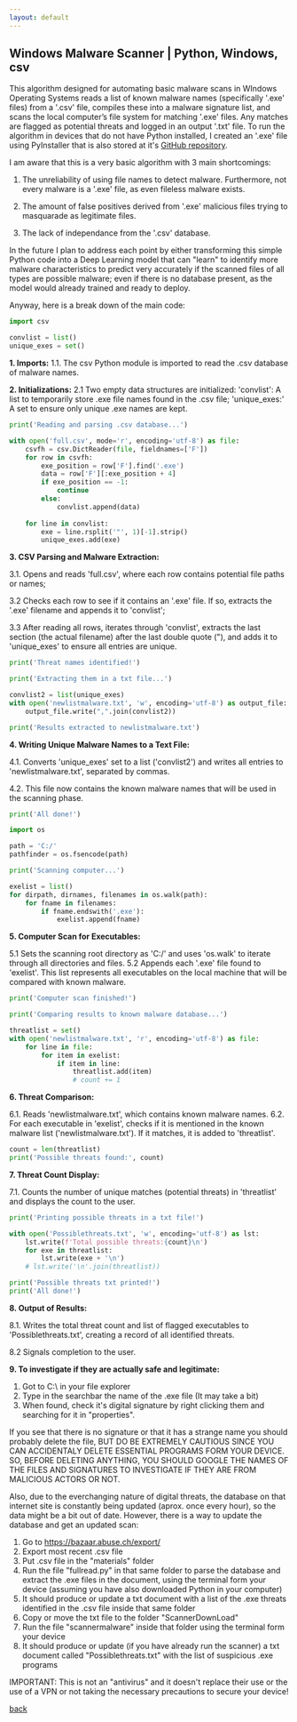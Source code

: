 ```yaml
---
layout: default
---
```


## Windows Malware Scanner | Python, Windows, csv

This algorithm designed for automating basic malware scans in WIndows Operating Systems reads a list of known malware names (specifically '.exe' files) from a '.csv' file, compiles these into a malware signature list, and scans the local computer’s file system for matching '.exe' files. Any matches are flagged as potential threats and logged in an output '.txt' file. To run the algorithm in devices that do not have Python installed, I created an '.exe' file using PyInstaller that is also stored at it's [GitHub repository](https://github.com/Rafael-Santamaria-Ortega/Malware_Detection_Algorithm).

I am aware that this is a very basic algorithm with 3 main shortcomings: 

1. The unreliability of using file names to detect malware. Furthermore, not every malware is a '.exe' file, as even fileless malware exists. 

2. The amount of false positives derived from '.exe' malicious files trying to masquarade as legitimate files.

3. The lack of independance from the '.csv' database.

In the future I plan to address each point by either transforming this simple Python code into a Deep Learning model that can "learn" to identify more malware characteristics to predict very accurately if the scanned files of all types are possible malware; even if there is no database present, as the model would already trained and ready to deploy. 

Anyway, here is a break down of the main code: 



```python
import csv

convlist = list()
unique_exes = set()
```



**1. Imports:** 
1.1. The csv Python module is imported to read the .csv database of malware names. 

**2. Initializations:** 
2.1 Two empty data structures are initialized: 'convlist': A list to temporarily store .exe file names found in the .csv file; 'unique_exes:' A set to ensure only unique .exe names are kept.



```python
print('Reading and parsing .csv database...')

with open('full.csv', mode='r', encoding='utf-8') as file:
    csvfh = csv.DictReader(file, fieldnames=['F'])
    for row in csvfh:
        exe_position = row['F'].find('.exe')
        data = row['F'][:exe_position + 4]
        if exe_position == -1:
            continue
        else:
            convlist.append(data)
    
    for line in convlist:
        exe = line.rsplit('"', 1)[-1].strip()
        unique_exes.add(exe)
```



**3. CSV Parsing and Malware Extraction:** 

3.1. Opens and reads 'full.csv', where each row contains potential file paths or names;

3.2 Checks each row to see if it contains an '.exe' file. If so, extracts the '.exe' filename and appends it to 'convlist';

3.3 After reading all rows, iterates through 'convlist', extracts the last section (the actual filename) after the last double quote ("), and adds it to 'unique_exes' to ensure all entries are unique.



```python
print('Threat names identified!')

print('Extracting them in a txt file...')

convlist2 = list(unique_exes)
with open('newlistmalware.txt', 'w', encoding='utf-8') as output_file:
    output_file.write(",".join(convlist2))

print('Results extracted to newlistmalware.txt')
```



**4. Writing Unique Malware Names to a Text File:**

4.1. Converts 'unique_exes' set to a list ('convlist2') and writes all entries to 'newlistmalware.txt', separated by commas.

4.2. This file now contains the known malware names that will be used in the scanning phase.



```python
print('All done!')

import os

path = 'C:/'
pathfinder = os.fsencode(path)

print('Scanning computer...')

exelist = list()
for dirpath, dirnames, filenames in os.walk(path):
    for fname in filenames:
        if fname.endswith('.exe'):
            exelist.append(fname)
```



**5. Computer Scan for Executables:**

5.1 Sets the scanning root directory as 'C:/' and uses 'os.walk' to iterate through all directories and files.
5.2 Appends each '.exe' file found to 'exelist'. This list represents all executables on the local machine that will be compared with known malware.



```python
print('Computer scan finished!')

print('Comparing results to known malware database...')

threatlist = set()
with open('newlistmalware.txt', 'r', encoding='utf-8') as file:
    for line in file:
        for item in exelist:
            if item in line:
                threatlist.add(item)
                # count += 1
```



**6. Threat Comparison:**

6.1. Reads 'newlistmalware.txt', which contains known malware names.
6.2. For each executable in 'exelist', checks if it is mentioned in the known malware list ('newlistmalware.txt'). If it matches, it is added to 'threatlist'.



```python
count = len(threatlist)
print('Possible threats found:', count)
```



**7. Threat Count Display:**

7.1. Counts the number of unique matches (potential threats) in 'threatlist' and displays the count to the user.



```python
print('Printing possible threats in a txt file!')

with open('Possiblethreats.txt', 'w', encoding='utf-8') as lst:
    lst.write(f'Total possible threats:{count}\n')
    for exe in threatlist:
        lst.write(exe + '\n')
    # lst.write('\n'.join(threatlist))

print('Possible threats txt printed!')
print('All done!')
```



**8. Output of Results:**

8.1. Writes the total threat count and list of flagged executables to 'Possiblethreats.txt', creating a record of all identified threats.

8.2 Signals completion to the user.



**9. To investigate if they are actually safe and legitimate:**

1. Got to C:\ in your file explorer
2. Type in the searchbar the name of the .exe file (It may take a bit)
3. When found, check it's digital signature by right clicking them and searching for it in "properties". 

If you see that there is no signature or that it has a strange name you should probably delete the file, BUT DO BE EXTREMELY CAUTIOUS SINCE YOU CAN ACCIDENTALY DELETE ESSENTIAL PROGRAMS FORM YOUR DEVICE. SO, BEFORE DELETING ANYTHING, YOU SHOULD GOOGLE THE NAMES OF THE FILES AND SIGNATURES TO INVESTIGATE IF THEY ARE FROM MALICIOUS ACTORS OR NOT.

Also, due to the everchanging nature of digital threats, the database on that internet site is constantly being updated (aprox. once every hour), so the data might be a bit out of date. However, there is a way to update the database and get an updated scan:

1. Go to https://bazaar.abuse.ch/export/
2. Export most recent .csv file
3. Put .csv file in the "materials" folder
4. Run the file "fullread.py" in that same folder to parse the database and extract the .exe files in the document, using the terminal form your device (assuming you have also downloaded Python in your computer)
5. It should produce or update a txt document with a list of the .exe threats identified in the .csv file inside that same folder
6. Copy or move the txt file to the folder "ScannerDownLoad"
7. Run the file "scannermalware" inside that folder using the terminal form your device
8. It should produce or update (if you have already run the scanner) a txt document called "Possiblethreats.txt" with the list of suspicious .exe programs

IMPORTANT: This is not an "antivirus" and it doesn't replace their use or the use of a VPN or not taking the necessary precautions to secure your device!

[back](./)
